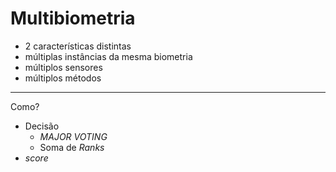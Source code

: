 # Multibiometria

- 2 características distintas
- múltiplas instâncias da mesma biometria
- múltiplos sensores
- múltiplos métodos

---

Como?

- Decisão
	- *MAJOR VOTING*
	- Soma de *Ranks*
- *score*

